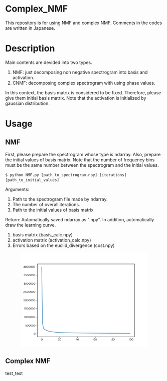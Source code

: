 # Complex_NMF
This repository is for using NMF and complex NMF. Comments in the codes are written in Japanese.


# Description
Main contents are devided into two types.
1. NMF: just decomposing non negative spectrogram into basis and activation.
2. CNMF: decomposing complex spectrogram with using phase values.

In this context, the basis matrix is considered to be fixed. Therefore, please give them initial basis matrix. Note that the activation is initialized by gaussian distribution.

# Usage
## NMF
First, please prepare the spectrogram whose type is ndarray. Also, prepare the initial values of basis matrix. Note that the number of frequency bins must be the same number between the spectrogram and the initial values.
```
$ python NMF.py [path_to_spectrogram.npy] [iterations] [path_to_initial_values]
```
Arguments:  
1. Path to the spectrogram file made by ndarray.
2. The number of overall iterations.
3. Path to the initial values of basis matrix


Return:
Automatically saved ndarray as ".npy". In addition, automatically draw the learning curve.
1. basis matrix (basis_calc.npy)
2. activation matrix (activation_calc.npy)
3. Errors based on the euclid_divergence (cost.npy)
<div align="center">
<img src="learning_curve_NMF.png" alt="" title="", width="400">
</div>

## Complex NMF
test_test
